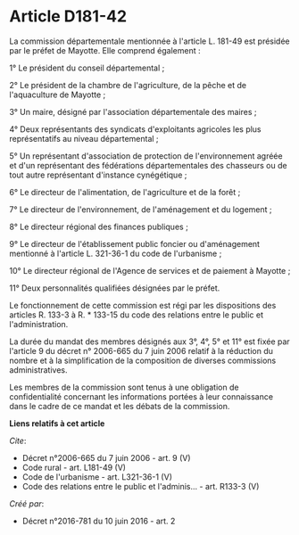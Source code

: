 # Article D181-42

La commission départementale mentionnée à l'article L. 181-49 est présidée par le préfet de Mayotte. Elle comprend
également : 

1° Le président du conseil départemental ; 

2° Le président de la chambre de l'agriculture, de la pêche et de l'aquaculture de Mayotte ; 

3° Un maire, désigné par l'association départementale des maires ; 

4° Deux représentants des syndicats d'exploitants agricoles les plus représentatifs au niveau départemental ; 

5° Un représentant d'association de protection de l'environnement agréée et d'un représentant des fédérations départementales
des chasseurs ou de tout autre représentant d'instance cynégétique ; 

6° Le directeur de l'alimentation, de l'agriculture et de la forêt ; 

7° Le directeur de l'environnement, de l'aménagement et du logement ; 

8° Le directeur régional des finances publiques ; 

9° Le directeur de l'établissement public foncier ou d'aménagement mentionné à l'article L. 321-36-1 du code de
l'urbanisme ; 

10° Le directeur régional de l'Agence de services et de paiement à Mayotte ; 

11° Deux personnalités qualifiées désignées par le préfet. 

Le fonctionnement de cette commission est régi par les dispositions des articles R. 133-3 à R. * 133-15 du code des relations
entre le public et l'administration. 

La durée du mandat des membres désignés aux 3°, 4°, 5° et 11° est fixée par l'article 9 du décret n° 2006-665 du 7 juin 2006
relatif à la réduction du nombre et à la simplification de la composition de diverses commissions administratives. 

Les membres de la commission sont tenus à une obligation de confidentialité concernant les informations portées à leur
connaissance dans le cadre de ce mandat et les débats de la commission.

**Liens relatifs à cet article**

_Cite_:

  - Décret n°2006-665 du 7 juin 2006 - art. 9 (V)
  - Code rural - art. L181-49 (V)
  - Code de l'urbanisme - art. L321-36-1 (V)
  - Code des relations entre le public et l'adminis... - art. R133-3 (V)

_Créé par_:

  - Décret n°2016-781 du 10 juin 2016 - art. 2
